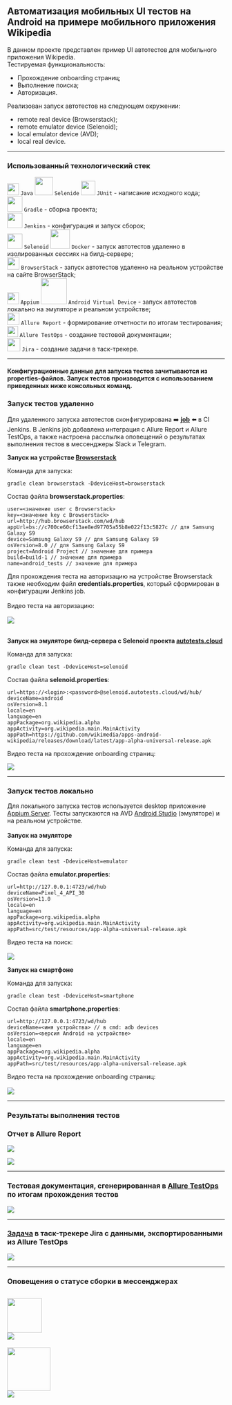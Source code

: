## Автоматизация мобильных UI тестов на Android на примере мобильного приложения Wikipedia
В данном проекте представлен пример UI автотестов для мобильного приложения Wikipedia.<br/>
Тестируемая функциональность:
- Прохождение onboarding страниц;
- Выполнение поиска;
- Авторизация.<br/>

Реализован запуск автотестов на следующем окружении:
- remote real device (Browserstack);
- remote emulator device (Selenoid);
- local emulator device (AVD);
- local real device.<br/>
---
### Использованный технологический стек
<img src="src/test/resources/images/logos/java.svg" width="27" /> `Java` 
<img src="src/test/resources/images/logos/selenide.svg" width="42" /> `Selenide` 
<img src="src/test/resources/images/logos/junit.svg" width="33" /> `JUnit` - написание исходного кода;<br/>
<img src="src/test/resources/images/logos/gradle.svg" width="35" height="35" /> `Gradle` - сборка проекта;<br/>
<img src="src/test/resources/images/logos/jenkins.svg" width="35" height="35" /> `Jenkins` - конфигурация и запуск сборок;<br/>
<img src="src/test/resources/images/logos/selenoid.svg" width="35" /> `Selenoid` 
<img src="src/test/resources/images/logos/docker.svg" width="45" /> `Docker` - запуск автотестов удаленно в изолированных сессиях на билд-сервере;<br/>
<img src="src/test/resources/images/logos/browserstack.svg" width="28" /> `BrowserStack` - запуск автотестов удаленно на реальном устройстве на сайте BrowserStack;<br/>
<img src="src/test/resources/images/logos/appium.svg" width="27" /> `Appium`
<img src="src/test/resources/images/logos/android.svg" width="60" /> `Android Virtual Device` - запуск автотестов локально на эмуляторе и реальном устройстве;<br/>
<img src="src/test/resources/images/logos/allure.svg" width="28" /> `Allure Report` - формирование отчетности по итогам тестирования;<br/>
<img src="src/test/resources/images/logos/allure_testops.svg" width="24.7" /> `Allure TestOps` - создание тестовой документации;<br/>
<img src="src/test/resources/images/logos/jira.svg" width="30" /> `Jira` - создание задачи в таск-трекере.<br/>


---
#### Конфигурационные данные для запуска тестов зачитываются из properties-файлов. Запуск тестов производится с использованием приведенных ниже консольных команд.<br/>

### Запуск тестов удаленно
Для удаленного запуска автотестов сконфигурирована :arrow_right: **[job](https://jenkins.autotests.cloud/job/08-WakeUpTheo-mobile-Wiki/)** :arrow_left: в CI Jenkins. В Jenkins job добавлена интеграция с Allure Report и Allure TestOps, а также настроена расслылка оповещений о результатах выполнения тестов в мессенджеры Slack и Telegram.<br/>

**Запуск на устройстве [Browserstack](https://www.browserstack.com/)**

Команда для запуска:
```
gradle clean browserstack -DdeviceHost=browserstack
```
Состав файла **browserstack.properties**:
```
user=<значение user с Browserstack>
key=<значение key с Browserstack>
url=http://hub.browserstack.com/wd/hub
appUrl=bs://c700ce60cf13ae8ed97705a55b8e022f13c5827c // для Samsung Galaxy S9
device=Samsung Galaxy S9 // для Samsung Galaxy S9
osVersion=8.0 // для Samsung Galaxy S9
project=Android Project // значение для примера
build=build-1 // значение для примера
name=android_tests // значение для примера
```

Для прохождения теста на авторизацию на устройстве Browserstack также необходим файл **credentials.properties**, который сформирован в конфигурации Jenkins job.<br/><br/>
Видео теста на авторизацию:<br/><br/>
![](src/test/resources/images/attachs/browserstack_test.gif)
<br/><br/>


**Запуск на эмуляторе билд-сервера с Selenoid проекта [autotests.cloud](https://selenoid.autotests.cloud/#/)**

Команда для запуска:
```
gradle clean test -DdeviceHost=selenoid
```
Состав файла **selenoid.properties**:
```
url=https://<login>:<password>@selenoid.autotests.cloud/wd/hub/
deviceName=android
osVersion=8.1
locale=en
language=en
appPackage=org.wikipedia.alpha
appActivity=org.wikipedia.main.MainActivity
appPath=https://github.com/wikimedia/apps-android-wikipedia/releases/download/latest/app-alpha-universal-release.apk
```
Видео теста на прохождение onboarding страниц:<br/>

![](src/test/resources/images/attachs/selenoid_test.gif)


---
### Запуск тестов локально
Для локального запуска тестов используется desktop приложение [Appium Server](https://github.com/appium/appium-desktop). Тесты запускаются на AVD [Android Studio](https://developer.android.com/studio) (эмуляторе) и на реальном устройстве.<br/><br/>
**Запуск на эмуляторе**

Команда для запуска:
```
gradle clean test -DdeviceHost=emulator
```
Состав файла **emulator.properties**:
```
url=http://127.0.0.1:4723/wd/hub
deviceName=Pixel_4_API_30
osVersion=11.0
locale=en
language=en
appPackage=org.wikipedia.alpha
appActivity=org.wikipedia.main.MainActivity
appPath=src/test/resources/app-alpha-universal-release.apk
```
Видео теста на поиск:<br/><br/>
![](src/test/resources/images/attachs/emulator_test.gif)


**Запуск на смартфоне**

Команда для запуска:
```
gradle clean test -DdeviceHost=smartphone
```
Состав файла **smartphone.properties**:
```
url=http://127.0.0.1:4723/wd/hub
deviceName=<имя устройства> // в cmd: adb devices
osVersion=<версия Android на устройстве>
locale=en
language=en
appPackage=org.wikipedia.alpha
appActivity=org.wikipedia.main.MainActivity
appPath=src/test/resources/app-alpha-universal-release.apk
```
Видео теста на прохождение onboarding страниц:<br/><br/>
![](src/test/resources/images/attachs/smartphone_test.gif)


---
### Результаты выполнения тестов


### Отчет в Allure Report
![](src/test/resources/images/screenshots/allure_1.png)


![](src/test/resources/images/screenshots/allure_2.png)

---
### Тестовая документация, сгенерированная в [Allure TestOps](https://allure.autotests.cloud/project/789/dashboards) по итогам прохождения тестов
![](src/test/resources/images/screenshots/allure_3.png)

---
### [Задача](https://jira.autotests.cloud/browse/HOMEWORK-292) в таск-трекере Jira с данными, экспортированными из Allure TestOps
![](src/test/resources/images/screenshots/jira.png)

---
### Оповещения о статусе сборки в мессенджерах
<img src="src/test/resources/images/logos/slack.svg" width="80" /><br/>
![](src/test/resources/images/screenshots/slack_notice.png)
---
<img src="src/test/resources/images/logos/telegram.svg" width="100" /><br/>
![](src/test/resources/images/screenshots/telegram_notice.png)
